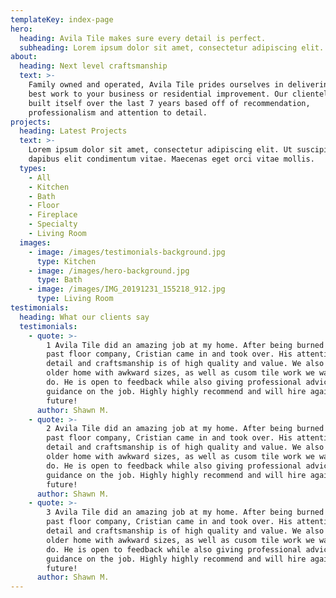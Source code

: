 ```yaml
---
templateKey: index-page
hero:
  heading: Avila Tile makes sure every detail is perfect.
  subheading: Lorem ipsum dolor sit amet, consectetur adipiscing elit.
about:
  heading: Next level craftsmanship
  text: >-
    Family owned and operated, Avila Tile prides ourselves in delivering our
    best work to your business or residential improvement. Our clientele has
    built itself over the last 7 years based off of recommendation,
    professionalism and attention to detail.
projects:
  heading: Latest Projects
  text: >-
    Lorem ipsum dolor sit amet, consectetur adipiscing elit. Ut suscipit odio,
    dapibus elit condimentum vitae. Maecenas eget orci vitae mollis.
  types:
    - All
    - Kitchen
    - Bath
    - Floor
    - Fireplace
    - Specialty
    - Living Room
  images:
    - image: /images/testimonials-background.jpg
      type: Kitchen
    - image: /images/hero-background.jpg
      type: Bath
    - image: /images/IMG_20191231_155218_912.jpg
      type: Living Room
testimonials:
  heading: What our clients say
  testimonials:
    - quote: >-
        1 Avila Tile did an amazing job at my home. After being burned by a
        past floor company, Cristian came in and took over. His attention to
        detail and craftsmanship is of high quality and value. We also had an
        older home with awkward sizes, as well as cusom tile work we wanted to
        do. He is open to feedback while also giving professional advice and
        guidance on the job. Highly highly recommend and will hire again in the
        future!
      author: Shawn M.
    - quote: >-
        2 Avila Tile did an amazing job at my home. After being burned by a
        past floor company, Cristian came in and took over. His attention to
        detail and craftsmanship is of high quality and value. We also had an
        older home with awkward sizes, as well as cusom tile work we wanted to
        do. He is open to feedback while also giving professional advice and
        guidance on the job. Highly highly recommend and will hire again in the
        future!
      author: Shawn M.
    - quote: >-
        3 Avila Tile did an amazing job at my home. After being burned by a
        past floor company, Cristian came in and took over. His attention to
        detail and craftsmanship is of high quality and value. We also had an
        older home with awkward sizes, as well as cusom tile work we wanted to
        do. He is open to feedback while also giving professional advice and
        guidance on the job. Highly highly recommend and will hire again in the
        future!
      author: Shawn M.
---
```

